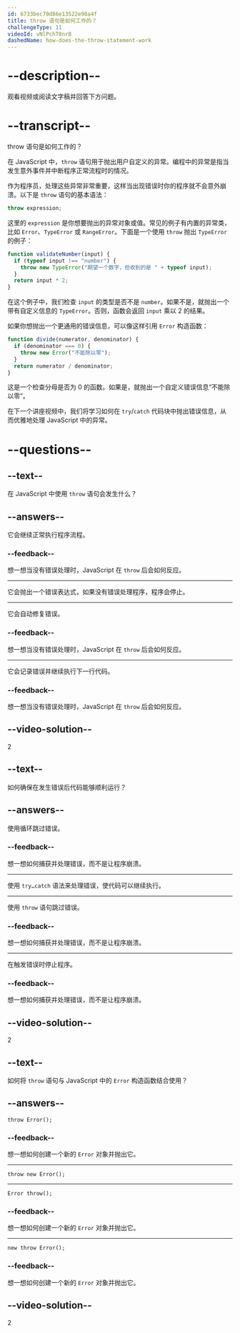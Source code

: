 ```yaml
---
id: 6733bec70d86e13522e98a4f
title: throw 语句是如何工作的？
challengeType: 11
videoId: vNlPchT8nr8
dashedName: how-does-the-throw-statement-work
---
```


# --description--

观看视频或阅读文字稿并回答下方问题。

# --transcript--

throw 语句是如何工作的？

在 JavaScript 中，`throw` 语句用于抛出用户自定义的异常。编程中的异常是指当发生意外事件并中断程序正常流程时的情况。

作为程序员，处理这些异常非常重要，这样当出现错误时你的程序就不会意外崩溃。以下是 `throw` 语句的基本语法：

```js
throw expression;
```

这里的 `expression` 是你想要抛出的异常对象或值。常见的例子有内置的异常类，比如 `Error`、`TypeError` 或 `RangeError`。下面是一个使用 `throw` 抛出 `TypeError` 的例子：

```js
function validateNumber(input) {
  if (typeof input !== "number") {
    throw new TypeError("期望一个数字，但收到的是 " + typeof input);
  }
  return input * 2;
}
```

在这个例子中，我们检查 `input` 的类型是否不是 `number`。如果不是，就抛出一个带有自定义信息的 `TypeError`。否则，函数会返回 `input` 乘以 2 的结果。

如果你想抛出一个更通用的错误信息，可以像这样引用 `Error` 构造函数：

```js
function divide(numerator, denominator) {
  if (denominator === 0) {
    throw new Error("不能除以零");
  }
  return numerator / denominator;
}
```

这是一个检查分母是否为 0 的函数。如果是，就抛出一个自定义错误信息“不能除以零”。

在下一个讲座视频中，我们将学习如何在 `try`/`catch` 代码块中抛出错误信息，从而优雅地处理 JavaScript 中的异常。

# --questions--

## --text--

在 JavaScript 中使用 `throw` 语句会发生什么？

## --answers--

它会继续正常执行程序流程。

### --feedback--

想一想当没有错误处理时，JavaScript 在 `throw` 后会如何反应。

---

它会抛出一个错误表达式，如果没有错误处理程序，程序会停止。

---

它会自动修复错误。

### --feedback--

想一想当没有错误处理时，JavaScript 在 `throw` 后会如何反应。

---

它会记录错误并继续执行下一行代码。

### --feedback--

想一想当没有错误处理时，JavaScript 在 `throw` 后会如何反应。

## --video-solution--

2

## --text--

如何确保在发生错误后代码能够顺利运行？

## --answers--

使用循环跳过错误。

### --feedback--

想一想如何捕获并处理错误，而不是让程序崩溃。

---

使用 `try…catch` 语法来处理错误，使代码可以继续执行。

---

使用 `throw` 语句跳过错误。

### --feedback--

想一想如何捕获并处理错误，而不是让程序崩溃。

---

在触发错误时停止程序。

### --feedback--

想一想如何捕获并处理错误，而不是让程序崩溃。

## --video-solution--

2

## --text--

如何将 `throw` 语句与 JavaScript 中的 `Error` 构造函数结合使用？

## --answers--

`throw Error();`

### --feedback--

想一想如何创建一个新的 `Error` 对象并抛出它。

---

`throw new Error();`

---

`Error throw();`

### --feedback--

想一想如何创建一个新的 `Error` 对象并抛出它。

---

`new throw Error();`

### --feedback--

想一想如何创建一个新的 `Error` 对象并抛出它。

## --video-solution--

2

